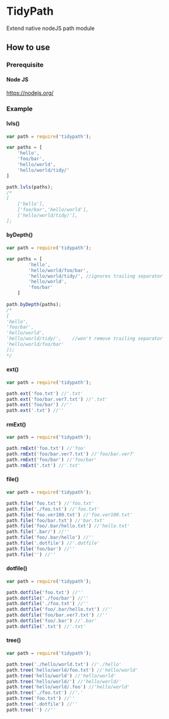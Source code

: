 # TidyPath
Extend native nodeJS path module

## How to use

### Prerequisite

#### Node JS
https://nodejs.org/

### Example
#### lvls()
```javascript
var path = require('tidypath');

var paths = [
	'hello',
	'foo/bar',
	'hello/world',
	'hello/world/tidy/'	
]

path.lvls(paths);
/*
[
	['hello'],
	['foo/bar','hello/world'],
	['hello/world/tidy/'],
];
```

#### byDepth()
```javascript
var path = require('tidypath');

var paths = [
		'hello',
		'hello/world/foo/bar',
		'hello/world/tidy/', //ignores trailing separator
		'hello/world',
		'foo/bar'
	]
	
path.byDepth(paths);
/*
[
'hello',
'foo/bar',
'hello/world',
'hello/world/tidy/',	//won't remove trailing separator
'hello/world/foo/bar'
]);
*/
```

#### ext()
```javascript
var path = require('tidypath');

path.ext('foo.txt') //'.txt'
path.ext('foo/bar.ver7.txt') //'.txt'
path.ext('foo/bar') //''
path.ext('.txt') //''
```

#### rmExt()
```javascript
var path = require('tidypath');

path.rmExt('foo.txt') //'foo'
path.rmExt('foo/bar.ver7.txt') //'foo/bar.ver7'
path.rmExt('foo/bar') //'foo/bar'
path.rmExt('.txt') //'.txt'
```

#### file()
```javascript
var path = require('tidypath');

path.file('foo.txt') //'foo.txt'
path.file('./foo.txt') //'foo.txt'
path.file('foo.ver100.txt') //'foo.ver100.txt'
path.file('foo/bar.txt') //'bar.txt'
path.file('foo/.bar/hello.txt') //'hello.txt'
path.file('.bar/') //''
path.file('foo/.bar/hello') //''
path.file('.dotfile') //'.dotfile'
path.file('foo/bar') //''
path.file('') //''
```

#### dotfile()
```javascript
var path = require('tidypath');

path.dotfile('foo.txt') //''
path.dotfile('./foo/bar') //''
path.dotfile('./foo.txt') //''
path.dotfile('foo/.bar/hello.txt') //''
path.dotfile('foo/bar.ver7.txt') //''
path.dotfile('foo/.bar') //'.bar'
path.dotfile('.txt') //'.txt'
```
#### tree()
```javascript
var path = require('tidypath');

path.tree('./hello/world.txt') //'./hello'
path.tree('hello/world/foo.txt') //'hello/world'
path.tree('hello/world') //'hello/world'
path.tree('hello/world/') //'hello/world/'
path.tree('hello/world/.foo') //'hello/world'
path.tree('./foo.txt') //'.'
path.tree('foo.txt') //''
path.tree('.dotfile') //''
path.tree('') //''
```